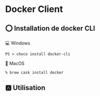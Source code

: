 # Docker Client


## :o: Installation de docker CLI

:computer: Windows

```
PS > choco install docker-cli
```

:apple: MacOS

```
% brew cask install docker
```

## :a: Utilisation


